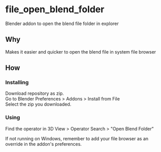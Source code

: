 # file_open_blend_folder
 Blender addon to open the blend file folder in explorer

## Why
Makes it easier and quicker to open the blend file in system file browser  

## How
### Installing
Download repository as zip.  
Go to Blender Preferences > Addons > Install from File  
Select the zip you downloaded.  

### Using
Find the operator in 3D View > Operator Search > "Open Blend Folder"  


If not running on Windows, remember to add your file browser as an override in the addon's preferences.

